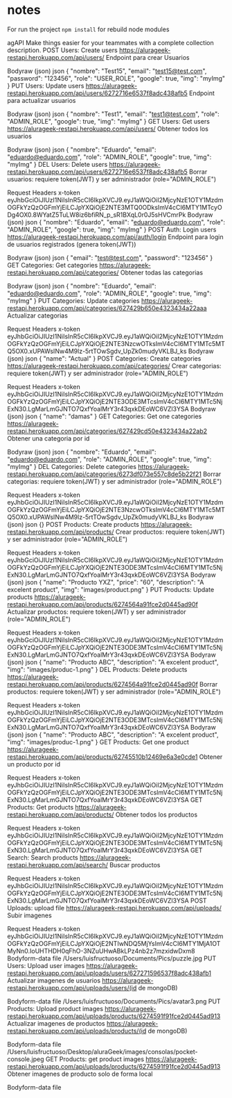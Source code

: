 # notes

For run the project `npm install` for rebuild node modules

agAPI
Make things easier for your teammates with a complete collection description.
POST
Users: Create users
https://alurageek-restapi.herokuapp.com/api/users/
Endpoint para crear Usuarios

Bodyraw (json)
json
{
  "nombre": "Test15",
  "email": "test15@test.com",
  "password": "123456",
  "role": "USER_ROLE",
  "google": true,
  "img": "myImg"
}
PUT
Users: Update users
https://alurageek-restapi.herokuapp.com/api/users/6272716e6537f8adc438afb5
Endpoint para actualizar usuarios

Bodyraw (json)
json
{
  "nombre": "Test1",
  "email": "test1@test.com",
  "role": "ADMIN_ROLE",
  "google": true,
  "img": "myImg"
}
GET
Users: Get users
https://alurageek-restapi.herokuapp.com/api/users/
Obtener todos los usuarios

Bodyraw (json)
json
{
  "nombre": "Eduardo",
  "email": "eduardo@eduardo.com",
  "role": "ADMIN_ROLE",
  "google": true,
  "img": "myImg"
}
DEL
Users: Delete users
https://alurageek-restapi.herokuapp.com/api/users/6272716e6537f8adc438afb5
Borrar usuarios: requiere token(JWT) y ser administrador (role="ADMIN_ROLE")

Request Headers
x-token
eyJhbGciOiJIUzI1NiIsInR5cCI6IkpXVCJ9.eyJ1aWQiOiI2MjcyNzE1OTY1MzdmOGFkYzQzOGFmYjEiLCJpYXQiOjE2NTE3MTQ0ODksImV4cCI6MTY1MTcyODg4OX0.8WYatZ5TuLW8iz6bfiRN_p_sR1BXqL0r0J5sHVCmrPk
Bodyraw (json)
json
{
  "nombre": "Eduardo",
  "email": "eduardo@eduardo.com",
  "role": "ADMIN_ROLE",
  "google": true,
  "img": "myImg"
}
POST
Auth: Login users
https://alurageek-restapi.herokuapp.com/api/auth/login
Endpoint para login de usuarios registrados (genera token(JWT))

Bodyraw (json)
json
{
  "email": "test@test.com",
  "password": "123456"
}
GET
Categories: Get categories
https://alurageek-restapi.herokuapp.com/api/categories/
Obtener todas las categorias

Bodyraw (json)
json
{
  "nombre": "Eduardo",
  "email": "eduardo@eduardo.com",
  "role": "ADMIN_ROLE",
  "google": true,
  "img": "myImg"
}
PUT
Categories: Update categories
https://alurageek-restapi.herokuapp.com/api/categories/627429b650e4323434a22aaa
Actualizar categorias

Request Headers
x-token
eyJhbGciOiJIUzI1NiIsInR5cCI6IkpXVCJ9.eyJ1aWQiOiI2MjcyNzE1OTY1MzdmOGFkYzQzOGFmYjEiLCJpYXQiOjE2NTE3NzcwOTksImV4cCI6MTY1MTc5MTQ5OX0.xUPAWsINw4M9lz-5rtTOwSgdv_UpZk0mudyVKLBJ_ks
Bodyraw (json)
json
{
  "name": "Actual"
}
POST
Categories: Create categories
https://alurageek-restapi.herokuapp.com/api/categories/
Crear categorias: requiere token(JWT) y ser administrador (role="ADMIN_ROLE")

Request Headers
x-token
eyJhbGciOiJIUzI1NiIsInR5cCI6IkpXVCJ9.eyJ1aWQiOiI2MjcyNzE1OTY1MzdmOGFkYzQzOGFmYjEiLCJpYXQiOjE2NTE3ODE3MTcsImV4cCI6MTY1MTc5NjExN30.LgMarLmGJNTO7QxfYoalMrY3r43qxkDEoWC6VZl3YSA
Bodyraw (json)
json
{
  "name": "damas"
}
GET
Categories: Get one categories
https://alurageek-restapi.herokuapp.com/api/categories/627429cd50e4323434a22ab2
Obtener una categoria por id

Bodyraw (json)
json
{
  "nombre": "Eduardo",
  "email": "eduardo@eduardo.com",
  "role": "ADMIN_ROLE",
  "google": true,
  "img": "myImg"
}
DEL
Categories: Delete categories
https://alurageek-restapi.herokuapp.com/api/categories/6273df073e557c8de5b22f21
Borrar categorias: requiere token(JWT) y ser administrador (role="ADMIN_ROLE")

Request Headers
x-token
eyJhbGciOiJIUzI1NiIsInR5cCI6IkpXVCJ9.eyJ1aWQiOiI2MjcyNzE1OTY1MzdmOGFkYzQzOGFmYjEiLCJpYXQiOjE2NTE3NzcwOTksImV4cCI6MTY1MTc5MTQ5OX0.xUPAWsINw4M9lz-5rtTOwSgdv_UpZk0mudyVKLBJ_ks
Bodyraw (json)
json
{}
POST
Products: Create products
https://alurageek-restapi.herokuapp.com/api/products/
Crear productos: requiere token(JWT) y ser administrador (role="ADMIN_ROLE")

Request Headers
x-token
eyJhbGciOiJIUzI1NiIsInR5cCI6IkpXVCJ9.eyJ1aWQiOiI2MjcyNzE1OTY1MzdmOGFkYzQzOGFmYjEiLCJpYXQiOjE2NTE3ODE3MTcsImV4cCI6MTY1MTc5NjExN30.LgMarLmGJNTO7QxfYoalMrY3r43qxkDEoWC6VZl3YSA
Bodyraw (json)
json
{
  "name": "Producto YXZ",
  "price": "60",
  "description": "A excelent product",
  "img": "images/product.png"
}
PUT
Products: Update products
https://alurageek-restapi.herokuapp.com/api/products/6274564a91fce2d0445ad90f
Actualizar productos: requiere token(JWT) y ser administrador (role="ADMIN_ROLE")

Request Headers
x-token
eyJhbGciOiJIUzI1NiIsInR5cCI6IkpXVCJ9.eyJ1aWQiOiI2MjcyNzE1OTY1MzdmOGFkYzQzOGFmYjEiLCJpYXQiOjE2NTE3ODE3MTcsImV4cCI6MTY1MTc5NjExN30.LgMarLmGJNTO7QxfYoalMrY3r43qxkDEoWC6VZl3YSA
Bodyraw (json)
json
{
  "name": "Producto ABC",
  "description": "A excelent product",
  "img": "images/produc-1.png"
}
DEL
Products: Delete products
https://alurageek-restapi.herokuapp.com/api/products/6274564a91fce2d0445ad90f
Borrar productos: requiere token(JWT) y ser administrador (role="ADMIN_ROLE")

Request Headers
x-token
eyJhbGciOiJIUzI1NiIsInR5cCI6IkpXVCJ9.eyJ1aWQiOiI2MjcyNzE1OTY1MzdmOGFkYzQzOGFmYjEiLCJpYXQiOjE2NTE3ODE3MTcsImV4cCI6MTY1MTc5NjExN30.LgMarLmGJNTO7QxfYoalMrY3r43qxkDEoWC6VZl3YSA
Bodyraw (json)
json
{
  "name": "Producto ABC",
  "description": "A excelent product",
  "img": "images/produc-1.png"
}
GET
Products: Get one product
https://alurageek-restapi.herokuapp.com/api/products/62745510b12469e6a3e0cde1
Obtener un producto por id

Request Headers
x-token
eyJhbGciOiJIUzI1NiIsInR5cCI6IkpXVCJ9.eyJ1aWQiOiI2MjcyNzE1OTY1MzdmOGFkYzQzOGFmYjEiLCJpYXQiOjE2NTE3ODE3MTcsImV4cCI6MTY1MTc5NjExN30.LgMarLmGJNTO7QxfYoalMrY3r43qxkDEoWC6VZl3YSA
GET
Products: Get products
https://alurageek-restapi.herokuapp.com/api/products/
Obtener todos los productos

Request Headers
x-token
eyJhbGciOiJIUzI1NiIsInR5cCI6IkpXVCJ9.eyJ1aWQiOiI2MjcyNzE1OTY1MzdmOGFkYzQzOGFmYjEiLCJpYXQiOjE2NTE3ODE3MTcsImV4cCI6MTY1MTc5NjExN30.LgMarLmGJNTO7QxfYoalMrY3r43qxkDEoWC6VZl3YSA
GET
Search: Search products
https://alurageek-restapi.herokuapp.com/api/search/
Buscar productos

Request Headers
x-token
eyJhbGciOiJIUzI1NiIsInR5cCI6IkpXVCJ9.eyJ1aWQiOiI2MjcyNzE1OTY1MzdmOGFkYzQzOGFmYjEiLCJpYXQiOjE2NTE3ODE3MTcsImV4cCI6MTY1MTc5NjExN30.LgMarLmGJNTO7QxfYoalMrY3r43qxkDEoWC6VZl3YSA
POST
Uploads: upload file
https://alurageek-restapi.herokuapp.com/api/uploads/
Subir imagenes

Request Headers
x-token
eyJhbGciOiJIUzI1NiIsInR5cCI6IkpXVCJ9.eyJ1aWQiOiI2MjcyNzE1OTY1MzdmOGFkYzQzOGFmYjEiLCJpYXQiOjE2NTIwNDQ5MjYsImV4cCI6MTY1MjA1OTMyNn0.IoUHTHDH0qFhO-3NZuUHwABkLPz4nb2z7mzxidwDxm8
Bodyform-data
file
/Users/luisfructuoso/Documents/Pics/puzzle.jpg
PUT
Users: Upload user images
https://alurageek-restapi.herokuapp.com/api/uploads/users/627271596537f8adc438afb1
Actualizar imagenes de usuarios https://alurageek-restapi.herokuapp.com/api/uploads/users/(id de mongoDB)

Bodyform-data
file
/Users/luisfructuoso/Documents/Pics/avatar3.png
PUT
Products: Upload product images
https://alurageek-restapi.herokuapp.com/api/uploads/products/6274591f91fce2d0445ad913
Actualizar imagenes de productos https://alurageek-restapi.herokuapp.com/api/uploads/products/(id de mongoDB)

Bodyform-data
file
/Users/luisfructuoso/Desktop/aluraGeek/images/consolas/pocket-console.jpeg
GET
Products: get product images
https://alurageek-restapi.herokuapp.com/api/uploads/products/6274591f91fce2d0445ad913
Obtener imagenes de producto solo de forma local

Bodyform-data
file
